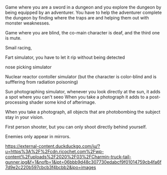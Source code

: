Game where you are a sword in a dungeon and you explore the dungeon by being equipped by an adventurer.
You have to help the adventurer complete the dungeon by finding where the traps are and helping them out with monster weaknesses.

Game where you are blind, the co-main character is deaf, and the third one is mute.

Smail racing,

Fart simulator, you have to let it rip without being detected

nose picking simulator

Nuclear reactor contoller simulator (but the character is color-blind and is sufffering from radiation poisoning)

Sun photographing simulator, whenever you look directly at the sun, it adds a spot where you can't seeo
When you take a photograph it adds to a post-processing shader some kind of afterimage.

When you take a photograph, all objects that are photobombing the subject stay in your vision.

First person shooter, but you can only shoot directly behind yourself.

Enemies only appear in mirrors.

https://external-content.duckduckgo.com/iu/?u=https%3A%2F%2Fcdn.ricochet.com%2Fwp-content%2Fuploads%2F2020%2F03%2FCharmin-truck-tail-gunner.jpg&f=1&nofb=1&ipt=06bbb9d48c307730edabcf9f01014759cb4fa6f7d9e2c220b597cbcb3f4bcbb2&ipo=images